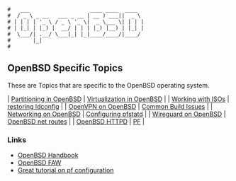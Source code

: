 ```text
#   ___                   ____ ____  ____
#  / _ \ _ __   ___ _ __ | __ ) ___||  _ \
# | | | | '_ \ / _ \ '_ \|  _ \___ \| | | |
# | |_| | |_) |  __/ | | | |_) |__) | |_| |
#  \___/| .__/ \___|_| |_|____/____/|____/
#       |_|
#
```

OpenBSD Specific Topics
-----------------------

These are Topics that are specific to the OpenBSD operating system.

| [Partitioning in OpenBSD](OpenBSD_Partitioning) | [Virtualization in OpenBSD](vmm)    |
| [Working with ISOs](openbsd-iso)                | [restoring ldconfig](ldconfig)      |
| [OpenVPN on OpenBSD](open-openvpn)              | [Common Build Issues](build-issues) |
| [Networking on OpenBSD](openbsd-net)            | [Configuring pfstatd](pfstatd)      |
| [Wireguard on OpenBSD](openbsd-wireguard)       | [OpenBSD net routes](openbsd-route) |
| [OpenBSD HTTPD](openbsd-httpd)                  | [PF](pf)                            |

### Links

- [OpenBSD Handbook](https://www.openbsdhandbook.com/)
- [OpenBSD FAW](https://openbsd.org/faq)
- [Great tutorial on pf configuration](https://www.digitalocean.com/community/tutorials/how-to-configure-packet-filter-pf-on-freebsd-12-1)
